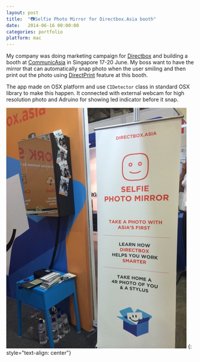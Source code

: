```yaml
---
layout: post
title:  "📷Selfie Photo Mirror for Directbox.Asia booth"
date:   2014-06-16 00:00:00
categories: portfolio
platform: mac
---
```


My company was doing marketing campaign for [Directbox](http://directcloud.net/) and building a booth at [CommunicAsia](http://www.communicasia.com/) in Singapore 17-20 June. My boss want to have the mirror that can automatically snap photo when the user smiling and then print out the photo using [DirectPrint](http://directcloud.net/direct-cloud/) feature at this booth.

The app made on OSX platform and use ```CIDetector``` class in standard OSX library to make this happen. It connected with external webcam for high resolution photo and Adruino for showing led indicator before it snap.

![image](/img/portfolio/selfie.jpg)
{: style="text-align: center"}
